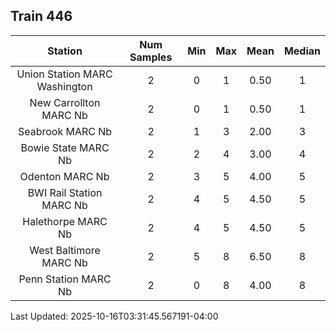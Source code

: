 ## Train 446

| Station | Num Samples | Min | Max | Mean | Median |
| :-----: | :---------: | :-: | :-: | :--: | :----: |
| Union Station MARC Washington | 2 | 0 | 1 | 0.50 | 1 |
| New Carrollton MARC Nb | 2 | 0 | 1 | 0.50 | 1 |
| Seabrook MARC Nb | 2 | 1 | 3 | 2.00 | 3 |
| Bowie State MARC Nb | 2 | 2 | 4 | 3.00 | 4 |
| Odenton MARC Nb | 2 | 3 | 5 | 4.00 | 5 |
| BWI Rail Station MARC Nb | 2 | 4 | 5 | 4.50 | 5 |
| Halethorpe MARC Nb | 2 | 4 | 5 | 4.50 | 5 |
| West Baltimore MARC Nb | 2 | 5 | 8 | 6.50 | 8 |
| Penn Station MARC Nb | 2 | 0 | 8 | 4.00 | 8 |


Last Updated: 2025-10-16T03:31:45.567191-04:00